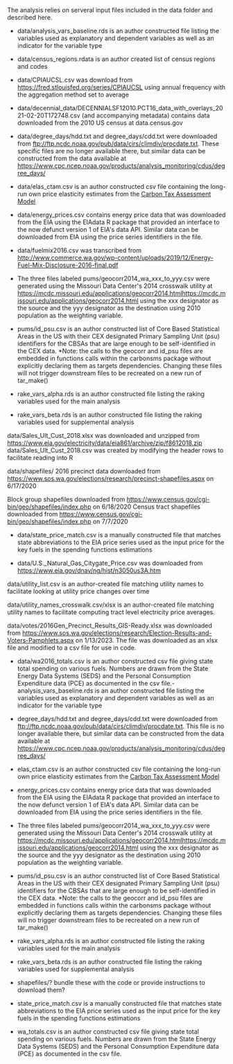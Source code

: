 The analysis relies on serveral input files included in the data folder and described here.

- data/analysis_vars_baseline.rds is an author constructed file listing the variables used as explanatory and dependent variables as well as an indicator for the variable type

- data/census_regions.rdata is an author created list of census regions and codes

- data/CPIAUCSL.csv was download from https://fred.stlouisfed.org/series/CPIAUCSL using annual frequency with the aggregation method set to average

- data/decennial_data/DECENNIALSF12010.PCT16_data_with_overlays_2021-02-20T172748.csv (and accompanying metadata) contains data downloaded from the 2010 US census at data.census.gov

- data/degree_days/hdd.txt and degree_days/cdd.txt were downloaded from ftp://ftp.ncdc.noaa.gov/pub/data/cirs/climdiv/procdate.txt. These specific files are no longer available there, but similar data can be constructed from the data available at https://www.cpc.ncep.noaa.gov/products/analysis_monitoring/cdus/degree_days/

- data/elas_ctam.csv is an author constructed csv file containing the long-run own price elasticity estimates from the [Carbon Tax Assessment Model](https://www.commerce.wa.gov/growing-the-economy/energy/washington-state-energy-office/carbon-tax/#:~:text=The%20Carbon%20Tax%20Assessment%20Model,the%20five%20primary%20energy%20sectors.)

- data/energy_prices.csv contains energy price data that was downloaded from the EIA using the EIAdata R package that provided an interface to the now defunct version 1 of EIA's data API. Similar data can be downloaded from EIA using the price series identifiers in the file.

- data/fuelmix2016.csv was transcribed from http://www.commerce.wa.gov/wp-content/uploads/2019/12/Energy-Fuel-Mix-Disclosure-2016-final.pdf

- The three files labeled pums/geocorr2014_wa_xxx_to_yyy.csv were generated using the Missouri Data Center's 2014 crosswalk utility at https://mcdc.missouri.edu/applications/geocorr2014.htmlhttps://mcdc.missouri.edu/applications/geocorr2014.html using the xxx designator as the source and the yyy designator as the destination using 2010 population as the weighting variable.
- pums/id_psu.csv is an author constructed list of Core Based Statistical Areas in the US with their CEX designated Primary Sampling Unit (psu) identifiers for the CBSAs that are large enough to be self-identified in the CEX data.
*Note: the calls to the geocorr and id_psu files are embedded in functions calls within the carbonsms package without explicitly declaring them as targets dependencies. Changing these files will not trigger downstream files to be recreated on a new run of tar_make()

- rake_vars_alpha.rds is an author constructed file listing the raking variables used for the main analysis

- rake_vars_beta.rds is an author constructed file listing the raking variables used for supplemental analysis

data/Sales_Ult_Cust_2018.xlsx was downloaded and unzipped from https://www.eia.gov/electricity/data/eia861/archive/zip/f8612018.zip
data/Sales_Ult_Cust_2018.csv was created by modifying the header rows to facilitate reading into R

data/shapefiles/
2016 precinct data downloaded from https://www.sos.wa.gov/elections/research/precinct-shapefiles.aspx on 6/17/2020

Block group shapefiles downloaded from https://www.census.gov/cgi-bin/geo/shapefiles/index.php on 6/18/2020
Census tract shapefiles downloaded from https://www.census.gov/cgi-bin/geo/shapefiles/index.php on 7/7/2020

- data/state_price_match.csv is a manually constructed file that matches state abbreviations to the EIA price series used as the input price for the key fuels in the spending functions estimations

- data/U.S._Natural_Gas_Citygate_Price.csv was downloaded from https://www.eia.gov/dnav/ng/hist/n3050us3A.htm

data/utility_list.csv is an author-created file matching utility names to facilitate looking at utility price changes over time

data/utility_names_crosswalk.csv/xlsx is an author-created file matching utility names to facilitate computing tract level electricity price averages.

data/votes/2016Gen_Precinct_Results_GIS-Ready.xlsx was downloaded from https://www.sos.wa.gov/elections/research/Election-Results-and-Voters-Pamphlets.aspx on 1/13/2023. The file was downloaded as an xlsx file and modified to a csv file for use in code.

- data/wa2016_totals.csv is an author constructed csv file giving state total spending on various fuels. Numbers are drawn from the State Energy Data Systems (SEDS) and the Personal Consumption Expenditure data (PCE) as documented in the csv file.- analysis_vars_baseline.rds is an author constructed file listing the variables used as explanatory and dependent variables as well as an indicator for the variable type

- degree_days/hdd.txt and degree_days/cdd.txt were downloaded from ftp://ftp.ncdc.noaa.gov/pub/data/cirs/climdiv/procdate.txt. This file is no longer available there, but similar data can be constructed from the data available at https://www.cpc.ncep.noaa.gov/products/analysis_monitoring/cdus/degree_days/
- elas_ctam.csv is an author constructed csv file containing the long-run own price elasticity estimates from the [Carbon Tax Assessment Model](https://www.commerce.wa.gov/growing-the-economy/energy/washington-state-energy-office/carbon-tax/#:~:text=The%20Carbon%20Tax%20Assessment%20Model,the%20five%20primary%20energy%20sectors.)

- energy_prices.csv contains energy price data that was downloaded from the EIA using the EIAdata R package that provided an interface to the now defunct version 1 of EIA's data API. Similar data can be downloaded from EIA using the price series identifiers in the file.

- The three files labeled pums/geocorr2014_wa_xxx_to_yyy.csv were generated using the Missouri Data Center's 2014 crosswalk utility at https://mcdc.missouri.edu/applications/geocorr2014.htmlhttps://mcdc.missouri.edu/applications/geocorr2014.html using the xxx designator as the source and the yyy designator as the destination using 2010 population as the weighting variable.
- pums/id_psu.csv is an author constructed list of Core Based Statistical Areas in the US with their CEX designated Primary Sampling Unit (psu) identifiers for the CBSAs that are large enough to be self-identified in the CEX data.
*Note: the calls to the geocorr and id_psu files are embedded in functions calls within the carbonsms package without explicitly declaring them as targets dependencies. Changing these files will no trigger downstream files to be recreated on a new run of tar_make()

- rake_vars_alpha.rds is an author constructed file listing the raking variables used for the main analysis
- rake_vars_beta.rds is an author constructed file listing the raking variables used for supplemental analysis

* shapefiles/? bundle these with the code or provide instructions to download them?
- state_price_match.csv is a manually constructed file that matches state abbreviations to the EIA price series used as the input price for the key fuels in the spending functions estimations

- wa_totals.csv is an author constructed csv file giving state total spending on various fuels. Numbers are drawn from the State Energy Data Systems (SEDS) and the Personal Consumption Expenditure data (PCE) as documented in the csv file.